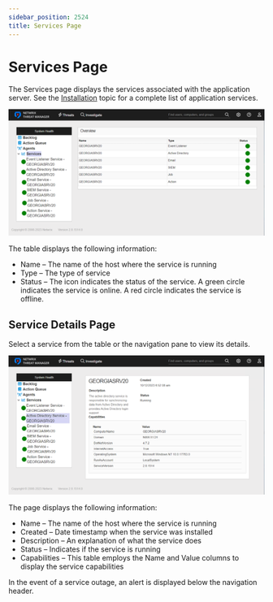 ```yaml
---
sidebar_position: 2524
title: Services Page
---
```


# Services Page

The Services page displays the services associated with the application server. See the [Installation](../../../Install/Overview "Installation") topic for a complete list of application services.

![System Health interface showing the Services page](../../../../../../../static/images/ThreatManager_3.0/Content/Resources/Images/ThreatManager/Admin/Configuration/SystemHealth/ServicesPage.png "System Health interface showing the Services page")

The table displays the following information:

* Name – The name of the host where the service is running
* Type – The type of service
* Status – The icon indicates the status of the service. A green circle indicates the service is online. A red circle indicates the service is offline.

## Service Details Page

Select a service from the table or the navigation pane to view its details.

![System Health interface displaying the details for a Service](../../../../../../../static/images/ThreatManager_3.0/Content/Resources/Images/ThreatManager/Admin/Configuration/SystemHealth/ServicesDetails.png "System Health interface displaying the details for a Service")

The page displays the following information:

* Name – The name of the host where the service is running
* Created – Date timestamp when the service was installed
* Description – An explanation of what the service does
* Status – Indicates if the service is running
* Capabilities – This table employs the Name and Value columns to display the service capabilities

In the event of a service outage, an alert is displayed below the navigation header.